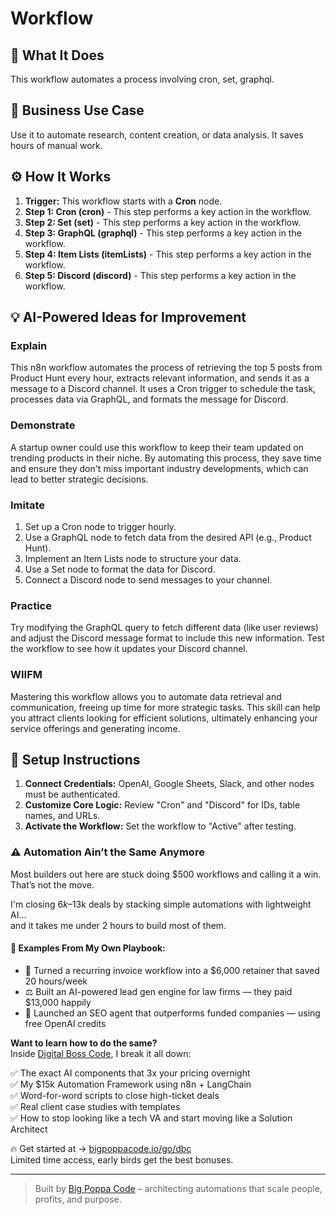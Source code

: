 # Workflow

## 🚀 What It Does
This workflow automates a process involving cron, set, graphql.

## 💼 Business Use Case
Use it to automate research, content creation, or data analysis. It saves hours of manual work.

## ⚙️ How It Works
1.  **Trigger:** This workflow starts with a **Cron** node.
2. **Step 1: Cron (cron)** - This step performs a key action in the workflow.
3. **Step 2: Set (set)** - This step performs a key action in the workflow.
4. **Step 3: GraphQL (graphql)** - This step performs a key action in the workflow.
5. **Step 4: Item Lists (itemLists)** - This step performs a key action in the workflow.
6. **Step 5: Discord (discord)** - This step performs a key action in the workflow.

## 💡 AI-Powered Ideas for Improvement
### Explain
This n8n workflow automates the process of retrieving the top 5 posts from Product Hunt every hour, extracts relevant information, and sends it as a message to a Discord channel. It uses a Cron trigger to schedule the task, processes data via GraphQL, and formats the message for Discord.

### Demonstrate
A startup owner could use this workflow to keep their team updated on trending products in their niche. By automating this process, they save time and ensure they don't miss important industry developments, which can lead to better strategic decisions.

### Imitate
1. Set up a Cron node to trigger hourly.
2. Use a GraphQL node to fetch data from the desired API (e.g., Product Hunt).
3. Implement an Item Lists node to structure your data.
4. Use a Set node to format the data for Discord.
5. Connect a Discord node to send messages to your channel.

### Practice
Try modifying the GraphQL query to fetch different data (like user reviews) and adjust the Discord message format to include this new information. Test the workflow to see how it updates your Discord channel.

### WIIFM
Mastering this workflow allows you to automate data retrieval and communication, freeing up time for more strategic tasks. This skill can help you attract clients looking for efficient solutions, ultimately enhancing your service offerings and generating income.

## 🔧 Setup Instructions
1. **Connect Credentials:** OpenAI, Google Sheets, Slack, and other nodes must be authenticated.
2. **Customize Core Logic:** Review "Cron" and "Discord" for IDs, table names, and URLs.
3. **Activate the Workflow:** Set the workflow to "Active" after testing.

### ⚠️ Automation Ain’t the Same Anymore

Most builders out here are stuck doing $500 workflows and calling it a win.  
That’s not the move.  

I'm closing $6k–$13k deals by stacking simple automations with lightweight AI...  
and it takes me under 2 hours to build most of them.

#### 🧠 Examples From My Own Playbook:
- 🔁 Turned a recurring invoice workflow into a $6,000 retainer that saved 20 hours/week  
- ⚖️ Built an AI-powered lead gen engine for law firms — they paid $13,000 happily  
- 🚀 Launched an SEO agent that outperforms funded companies — using free OpenAI credits  

**Want to learn how to do the same?**  
Inside [Digital Boss Code](https://bigpoppacode.io/go/dbc), I break it all down:

✅ The exact AI components that 3x your pricing overnight  
✅ My $15k Automation Framework using n8n + LangChain  
✅ Word-for-word scripts to close high-ticket deals  
✅ Real client case studies with templates  
✅ How to stop looking like a tech VA and start moving like a Solution Architect  

🔥 Get started at → [bigpoppacode.io/go/dbc](https://bigpoppacode.io/go/dbc)  
Limited time access, early birds get the best bonuses.

---
> Built by [Big Poppa Code](https://bigpoppacode.io) – architecting automations that scale people, profits, and purpose.

